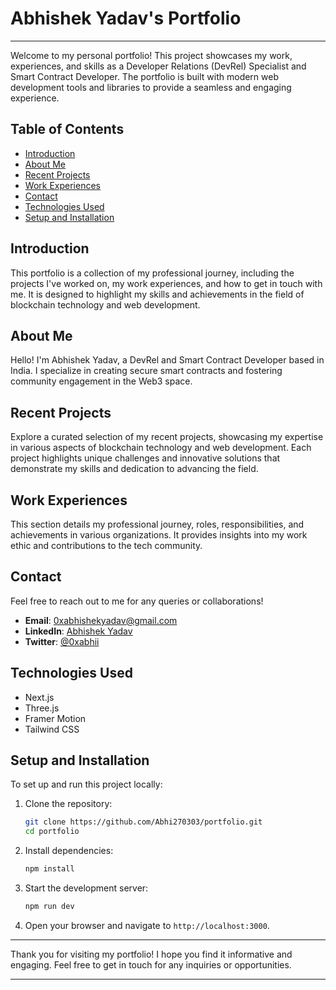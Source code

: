 

# Abhishek Yadav's Portfolio

---

Welcome to my personal portfolio! This project showcases my work, experiences, and skills as a Developer Relations (DevRel) Specialist and Smart Contract Developer. The portfolio is built with modern web development tools and libraries to provide a seamless and engaging experience.

## Table of Contents

- [Introduction](#introduction)
- [About Me](#about-me)
- [Recent Projects](#recent-projects)
- [Work Experiences](#work-experiences)
- [Contact](#contact)
- [Technologies Used](#technologies-used)
- [Setup and Installation](#setup-and-installation)


## Introduction

This portfolio is a collection of my professional journey, including the projects I've worked on, my work experiences, and how to get in touch with me. It is designed to highlight my skills and achievements in the field of blockchain technology and web development.

## About Me

Hello! I'm Abhishek Yadav, a DevRel and Smart Contract Developer based in India. I specialize in creating secure smart contracts and fostering community engagement in the Web3 space.

## Recent Projects

Explore a curated selection of my recent projects, showcasing my expertise in various aspects of blockchain technology and web development. Each project highlights unique challenges and innovative solutions that demonstrate my skills and dedication to advancing the field.

## Work Experiences

This section details my professional journey, roles, responsibilities, and achievements in various organizations. It provides insights into my work ethic and contributions to the tech community.

## Contact

Feel free to reach out to me for any queries or collaborations!

- **Email**: [0xabhishekyadav@gmail.com](mailto:0xabhishekyadav@gmail.com)
- **LinkedIn**: [Abhishek Yadav](https://www.linkedin.com/in/abhishek-yadav-a567a3250/)
- **Twitter**: [@0xabhii](https://twitter.com/0xabhii)

## Technologies Used

- Next.js
- Three.js
- Framer Motion
- Tailwind CSS

## Setup and Installation

To set up and run this project locally:

1. Clone the repository:
   ```sh
   git clone https://github.com/Abhi270303/portfolio.git
   cd portfolio
   ```

2. Install dependencies:
   ```sh
   npm install
   ```

3. Start the development server:
   ```sh
   npm run dev
   ```

4. Open your browser and navigate to `http://localhost:3000`.




---

Thank you for visiting my portfolio! I hope you find it informative and engaging. Feel free to get in touch for any inquiries or opportunities.

---

